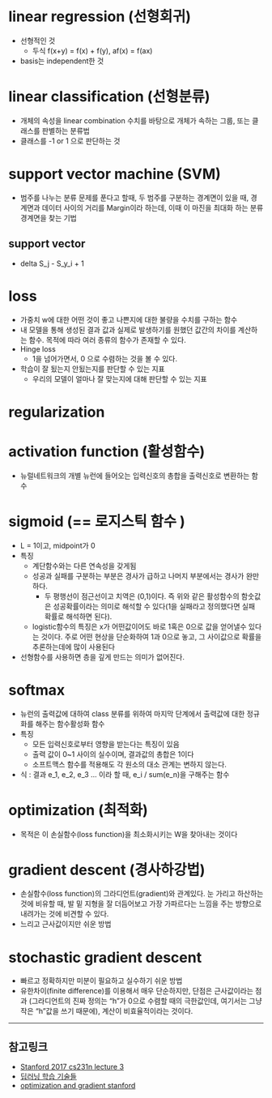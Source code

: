 # linear regression (선형회귀)
- 선형적인 것
	- 두식 f(x+y) = f(x) + f(y), af(x) = f(ax)
- basis는 independent한 것

# linear classification (선형분류)
- 개체의 속성을 linear combination 수치를 바탕으로 개체가 속하는 그룹, 또는 클래스를 판별하는 분류법
- 클래스를 -1 or 1 으로 판단하는 것

# support vector machine (SVM)
- 범주를 나누는 분류 문제를 푼다고 할때, 두 범주를 구분하는 경계면이 있을 때, 경계면과 데이터 사이의 거리를 Margin이라 하는데, 이때 이 마진을 최대화 하는 분류 경계면을 찾는 기법

## support vector
- delta S_j - S_y_i + 1

# loss
- 가중치 w에 대한 어떤  것이 좋고 나쁜지에 대한 불량을 수치를 구하는 함수
- 내 모델을 통해 생성된 결과 값과 실제로 발생하기를 원했던 값간의 차이를 계산하는 함수. 목적에 따라 여러 종류의 함수가 존재할 수 있다.
- Hinge loss
	- 1을 넘어가면서, 0 으로 수렴하는 것을 볼 수 있다. 
- 학습이 잘 됬는지 안됬는지를 판단할 수 있는 지표
	- 우리의 모델이 얼마나 잘 맞는지에 대해 판단할 수 있는 지표

# regularization

# activation function (활성함수)
- 뉴럴네트워크의 개별 뉴런에 들어오는 입력신호의 총합을 출력신호로 변환하는 함수

# sigmoid (== 로지스틱 함수  )
- L = 1이고, midpoint가 0
- 특징
	- 계단함수와는 다른 연속성을 갖게됨
	- 성공과 실패를 구분하는 부분은 경사가 급하고 나머지 부분에서는 경사가 완만하다.
		- 두 평행선이 점근선이고 치역은 (0,1)이다. 즉 위와 같은 활성함수의 함숫값은 성공확률이라는 의미로 해석할 수 있다(1을 실패라고 정의했다면 실패 확률로 해석하면 된다).
	- logistic함수의 특징은 x가 어떤값이어도 바로 1혹은 0으로 값을 얻어낼수 있다는 것이다. 주로 어떤 현상을 단순화하여 1과 0으로 놓고, 그 사이값으로 확률을 추론하는데에 많이 사용된다
- 선형함수를 사용하면 층을 깊게 만드는 의미가 없어진다.

# softmax
- 뉴런의 출력값에 대하여 class 분류를 위하여 마지막 단계에서 출력값에 대한 정규화를 해주는 함수활성화 함수
- 특징
	- 모든 입력신호로부터 영향을 받는다는 특징이 있음
	- 출력 값이 0~1 사이의 실수이며, 결과값의  총합은 1이다
	- 소프트맥스 함수를 적용해도 각 원소의 대소 관계는 변하지 않는다.
- 식 : 결과 e_1, e_2, e_3 ... 이라 할 때, e_i / sum(e_n)을 구해주는 함수

# optimization (최적화)
- 목적은 이 손실함수(loss function)을 최소화시키는 W을 찾아내는 것이다

# gradient descent (경사하강법)
- 손실함수(loss function)의 그라디언트(gradient)와 관계있다. 눈 가리고 하산하는 것에 비유할 때, 발 밑 지형을 잘 더듬어보고 가장 가파르다는 느낌을 주는 방향으로 내려가는 것에 비견할 수 있다.
- 느리고 근사값이지만 쉬운 방법 

# stochastic gradient descent
- 빠르고 정확하지만 미분이 필요하고 실수하기 쉬운 방법
-  유한차이(finite difference)를 이용해서 매우 단순하지만, 단점은 근사값이라는 점과 (그라디언트의 진짜 정의는 “h”가 0으로 수렴할 때의 극한값인데, 여기서는 그냥 작은 “h”값을 쓰기 때문에), 계산이 비효율적이라는 것이다.

---
## 참고링크
- [Stanford 2017 cs231n lecture 3](https://www.youtube.com/watch?v=h7iBpEHGVNc&index=3&list=PLC1qU-LWwrF64f4QKQT-Vg5Wr4qEE1Zxk)
- [딥러닝 학습 기술들](https://ratsgo.github.io/deep%20learning/2017/04/22/NNtricks/)
- [optimization and gradient stanford](http://aikorea.org/cs231n/optimization-1/)